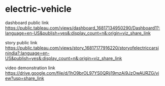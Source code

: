 # electric-vehicle


dashboard public link https://public.tableau.com/views/dashboard_16817134950290/Dashboard1?:language=en-US&publish=yes&:display_count=n&:origin=viz_share_link

story public link https://public.tableau.com/views/story_16817177916220/storyofelectriccarsinindia?:language=en-US&publish=yes&:display_count=n&:origin=viz_share_link

video demonstration link https://drive.google.com/file/d/1hO9brOL97YS0QRjj19mzAi9JzOwAURZG/view?usp=share_link  
